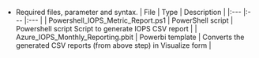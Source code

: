 * Required files, parameter and syntax.
| File | Type | Description | 
|:--- |:--- |:--- |
| Powershell_IOPS_Metric_Report.ps1 | PowerShell script | Powershell script Script to generate IOPS CSV report |
| Azure_IOPS_Monthly_Reporting.pbit | Powerbi template | Converts the generated CSV reports (from above step) in Visualize form |
